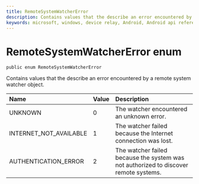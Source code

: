 ```yaml
---
title: RemoteSystemWatcherError
description: Contains values that the describe an error encountered by a remote system watcher object.
keywords: microsoft, windows, device relay, Android, Android api reference 
---
```


# RemoteSystemWatcherError enum

```
public enum RemoteSystemWatcherError
```

Contains values that the describe an error encountered by a remote system watcher object.

|Name | Value | Description |
|:-- |:-- |:-- |
|UNKNOWN |0| The watcher encountered an unknown error.|
|INTERNET_NOT_AVAILABLE|1| The watcher failed because the Internet connection was lost.|
|AUTHENTICATION_ERROR|2| The watcher failed because the system was not authorized to discover remote systems.|
